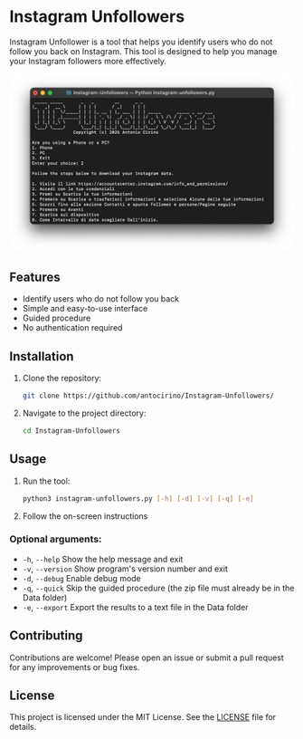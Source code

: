 # Instagram Unfollowers
Instagram Unfollower is a tool that helps you identify users who do not follow you back on Instagram. This tool is designed to help you manage your Instagram followers more effectively.

![Instagram Unfollowers Screenshot](screenshot.png)

## Features
- Identify users who do not follow you back
- Simple and easy-to-use interface
- Guided procedure
- No authentication required

## Installation
1. Clone the repository:
    ```bash
    git clone https://github.com/antocirino/Instagram-Unfollowers/
    ```
2. Navigate to the project directory:
    ```bash
    cd Instagram-Unfollowers
    ```

## Usage
1. Run the tool:
    ```bash
    python3 instagram-unfollowers.py [-h] [-d] [-v] [-q] [-e]
    ```
2. Follow the on-screen instructions

### Optional arguments:
- `-h`, `--help`     Show the help message and exit
- `-v`, `--version`  Show program's version number and exit
- `-d`, `--debug`    Enable debug mode
- `-q`, `--quick`    Skip the guided procedure (the zip file must already be in the Data folder)
- `-e`, `--export`   Export the results to a text file in the Data folder


## Contributing
Contributions are welcome! Please open an issue or submit a pull request for any improvements or bug fixes.

## License
This project is licensed under the MIT License. See the [LICENSE](LICENSE) file for details.

